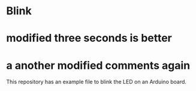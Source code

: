 # Blink

# modified three seconds is better

# a another modified comments again

This repository has an example file to blink the LED on an Arduino board.
